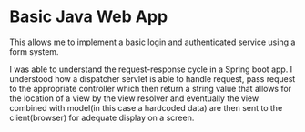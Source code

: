 # Basic Java Web App

This allows me to implement a basic login and authenticated service using a form system.

I was able to understand the request-response cycle in a Spring boot app. I understood how a dispatcher servlet is able to handle request, pass request to the appropriate controller which then return a string value that allows for the location of a view by the view resolver and eventually the view combined with model(in this case a hardcoded data) are then sent to the client(browser) for adequate display on a screen.


